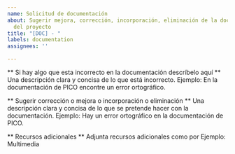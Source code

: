 ```yaml
---
name: Solicitud de documentación
about: Sugerir mejora, corrección, incorporación, eliminación de la documentación
  del proyecto
title: "[DOC] - "
labels: documentation
assignees: ''

---
```


** Si hay algo que esta incorrecto en la documentación descríbelo aquí **
Una descripción clara y concisa de lo que está incorrecto.
Ejemplo: En la documentación de PICO encontre un error ortográfico.

** Sugerir corrección o mejora o incorporación o eliminación **
Una descripción clara y concisa de lo que se pretende hacer con la documentación.
Ejemplo: Hay un error ortográfico en la documentación de PICO.

** Recursos adicionales **
Adjunta recursos adicionales como por Ejemplo: Multimedia
